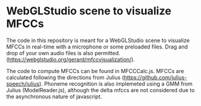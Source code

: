 # WebGLStudio scene to visualize MFCCs

The code in this repository is meant for a WebGLStudio scene to visualize MFCCs in real-time with a microphone or some preloaded files. Drag and drop of your own audio files is also permitted. (https://webglstudio.org/gerard/mfccvisualization/). 

The code to compute MFCCs can be found in MFCCCalc.js. MFCCs are calculated following the directions from Julius (https://github.com/julius-speech/julius). Phoneme recognition is also implemeted using a GMM from Julius (ModelReader.js), although the delta mfccs are not considered due to the asynchronous nature of javascript.

